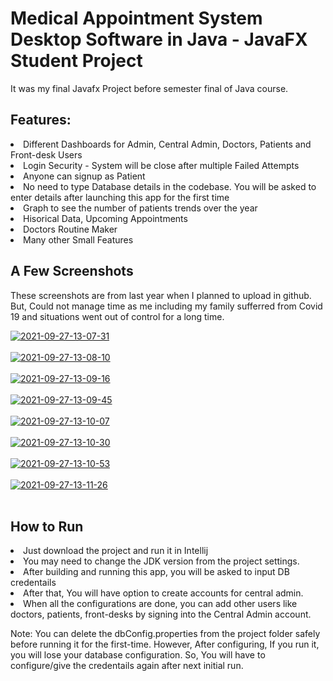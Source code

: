 # Medical Appointment System Desktop Software in Java - JavaFX Student Project
It was my final Javafx Project before semester final of Java course.

<h2>Features:</h2>
<li>Different Dashboards for Admin, Central Admin, Doctors, Patients and Front-desk Users</li>
<li>Login Security - System will be close after multiple Failed Attempts</li>
<li>Anyone can signup as Patient</li>
<li>No need to type Database details in the codebase. You will be asked to enter details after launching this app for the first time</li>
<li>Graph to see the number of patients trends over the year</li>
<li>Hisorical Data, Upcoming Appointments</li>
<li>Doctors Routine Maker</li>
<li>Many other Small Features</li>

<h2>A Few Screenshots</h2>

These screenshots are from last year when I planned to upload in github. But, Could not manage time as me including my family sufferred from Covid 19 and situations went out of control for a long time.

<a href="https://postimages.org/" target="_blank"><img src="https://i.postimg.cc/kGfZ7rdk/2021-09-27-13-07-31.png" alt="2021-09-27-13-07-31"/></a><br/><br/>
<a href="https://postimages.org/" target="_blank"><img src="https://i.postimg.cc/gcD1Vh6N/2021-09-27-13-08-10.png" alt="2021-09-27-13-08-10"/></a><br/><br/>
<a href="https://postimages.org/" target="_blank"><img src="https://i.postimg.cc/FK3B7k4b/2021-09-27-13-09-16.png" alt="2021-09-27-13-09-16"/></a><br/><br/>
<a href="https://postimages.org/" target="_blank"><img src="https://i.postimg.cc/9FQKJfdV/2021-09-27-13-09-45.png" alt="2021-09-27-13-09-45"/></a><br/><br/>
<a href="https://postimages.org/" target="_blank"><img src="https://i.postimg.cc/XYTPjcT7/2021-09-27-13-10-07.png" alt="2021-09-27-13-10-07"/></a><br/><br/>
<a href="https://postimages.org/" target="_blank"><img src="https://i.postimg.cc/4N2MMTPc/2021-09-27-13-10-30.png" alt="2021-09-27-13-10-30"/></a><br/><br/>
<a href="https://postimages.org/" target="_blank"><img src="https://i.postimg.cc/0y631HXB/2021-09-27-13-10-53.png" alt="2021-09-27-13-10-53"/></a><br/><br/>
<a href="https://postimages.org/" target="_blank"><img src="https://i.postimg.cc/DZhYsfv9/2021-09-27-13-11-26.png" alt="2021-09-27-13-11-26"/></a><br/><br/>

<h2>How to Run</h2>
<li>Just download the project and run it in Intellij</li>
<li>You may need to change the JDK version from the project settings.</li>
<li>After building and running this app, you will be asked to input DB credentails</li>
<li>After that, You will have option to create accounts for central admin.</li>
<li>When all the configurations are done, you can add other users like doctors, patients, front-desks by signing into the Central Admin account.</li>

Note: You can delete the dbConfig.properties from the project folder safely before running it for the first-time. However, After configuring, If you run it, you will lose your database configuration. So, You will have to configure/give the credentails again after next initial run.
